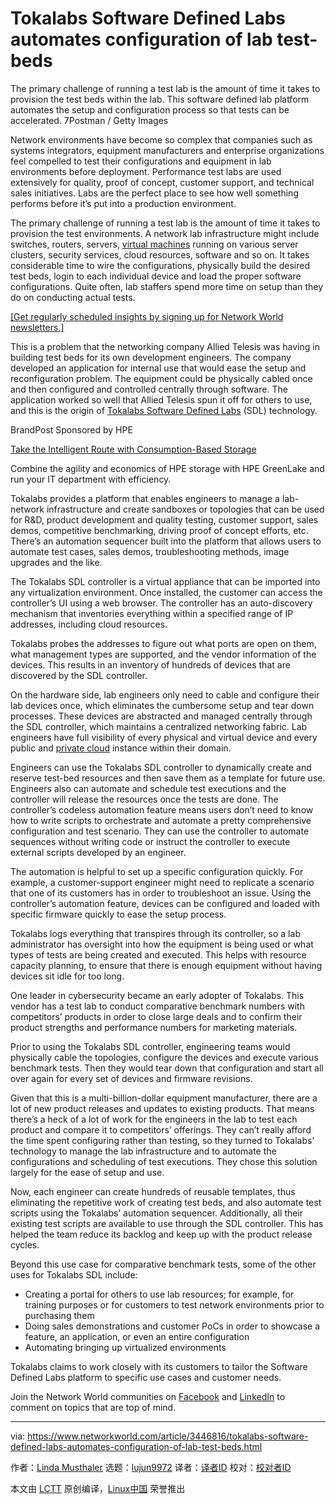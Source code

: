 [#]: collector: (lujun9972)
[#]: translator: ( )
[#]: reviewer: ( )
[#]: publisher: ( )
[#]: url: ( )
[#]: subject: (Tokalabs Software Defined Labs automates configuration of lab test-beds)
[#]: via: (https://www.networkworld.com/article/3446816/tokalabs-software-defined-labs-automates-configuration-of-lab-test-beds.html)
[#]: author: (Linda Musthaler https://www.networkworld.com/author/Linda-Musthaler/)

Tokalabs Software Defined Labs automates configuration of lab test-beds
======
The primary challenge of running a test lab is the amount of time it takes to provision the test beds within the lab. This software defined lab platform automates the setup and configuration process so that tests can be accelerated.
7Postman / Getty Images

Network environments have become so complex that companies such as systems integrators, equipment manufacturers and enterprise organizations feel compelled to test their configurations and equipment in lab environments before deployment. Performance test labs are used extensively for quality, proof of concept, customer support, and technical sales initiatives. Labs are the perfect place to see how well something performs before it’s put into a production environment.

The primary challenge of running a test lab is the amount of time it takes to provision the test environments. A network lab infrastructure might include switches, routers, servers, [virtual machines][1] running on various server clusters, security services, cloud resources, software and so on. It takes considerable time to wire the configurations, physically build the desired test beds, login to each individual device and load the proper software configurations. Quite often, lab staffers spend more time on setup than they do on conducting actual tests.

[[Get regularly scheduled insights by signing up for Network World newsletters.]][2]

This is a problem that the networking company Allied Telesis was having in building test beds for its own development engineers. The company developed an application for internal use that would ease the setup and reconfiguration problem. The equipment could be physically cabled once and then configured and controlled centrally through software. The application worked so well that Allied Telesis spun it off for others to use, and this is the origin of [Tokalabs Software Defined Labs][3] (SDL) technology.

[][4]

BrandPost Sponsored by HPE

[Take the Intelligent Route with Consumption-Based Storage][4]

Combine the agility and economics of HPE storage with HPE GreenLake and run your IT department with efficiency.

Tokalabs provides a platform that enables engineers to manage a lab-network infrastructure and create sandboxes or topologies that can be used for R&amp;D, product development and quality testing, customer support, sales demos, competitive benchmarking, driving proof of concept efforts, etc. There’s an automation sequencer built into the platform that allows users to automate test cases, sales demos, troubleshooting methods, image upgrades and the like. 

The Tokalabs SDL controller is a virtual appliance that can be imported into any virtualization environment. Once installed, the customer can access the controller’s UI using a web browser. The controller has an auto-discovery mechanism that inventories everything within a specified range of IP addresses, including cloud resources.

Tokalabs probes the addresses to figure out what ports are open on them, what management types are supported, and the vendor information of the devices. This results in an inventory of hundreds of devices that are discovered by the SDL controller.

On the hardware side, lab engineers only need to cable and configure their lab devices once, which eliminates the cumbersome setup and tear down processes. These devices are abstracted and managed centrally through the SDL controller, which maintains a centralized networking fabric. Lab engineers have full visibility of every physical and virtual device and every public and [private cloud][5] instance within their domain.

Engineers can use the Tokalabs SDL controller to dynamically create and reserve test-bed resources and then save them as a template for future use. Engineers also can automate and schedule test executions and the controller will release the resources once the tests are done. The controller’s codeless automation feature means users don’t need to know how to write scripts to orchestrate and automate a pretty comprehensive configuration and test scenario. They can use the controller to automate sequences without writing code or instruct the controller to execute external scripts developed by an engineer.

The automation is helpful to set up a specific configuration quickly. For example, a customer-support engineer might need to replicate a scenario that one of its customers has in order to troubleshoot an issue. Using the controller’s automation feature, devices can be configured and loaded with specific firmware quickly to ease the setup process.

Tokalabs logs everything that transpires through its controller, so a lab administrator has oversight into how the equipment is being used or what types of tests are being created and executed. This helps with resource capacity planning, to ensure that there is enough equipment without having devices sit idle for too long.

One leader in cybersecurity became an early adopter of Tokalabs. This vendor has a test lab to conduct comparative benchmark numbers with competitors’ products in order to close large deals and to confirm their product strengths and performance numbers for marketing materials.

Prior to using the Tokalabs SDL controller, engineering teams would physically cable the topologies, configure the devices and execute various benchmark tests. Then they would tear down that configuration and start all over again for every set of devices and firmware revisions.

Given that this is a multi-billion-dollar equipment manufacturer, there are a lot of new product releases and updates to existing products. That means there’s a heck of a lot of work for the engineers in the lab to test each product and compare it to competitors’ offerings. They can’t really afford the time spent configuring rather than testing, so they turned to Tokalabs’ technology to manage the lab infrastructure and to automate the configurations and scheduling of test executions. They chose this solution largely for the ease of setup and use.

Now, each engineer can create hundreds of reusable templates, thus eliminating the repetitive work of creating test beds, and also automate test scripts using the Tokalabs’ automation sequencer. Additionally, all their existing test scripts are available to use through the SDL controller. This has helped the team reduce its backlog and keep up with the product release cycles.

Beyond this use case for comparative benchmark tests, some of the other uses for Tokalabs SDL include:

  * Creating a portal for others to use lab resources; for example, for training purposes or for customers to test network environments prior to purchasing them
  * Doing sales demonstrations and customer PoCs in order to showcase a feature, an application, or even an entire configuration
  * Automating bringing up virtualized environments



Tokalabs claims to work closely with its customers to tailor the Software Defined Labs platform to specific use cases and customer needs.

Join the Network World communities on [Facebook][6] and [LinkedIn][7] to comment on topics that are top of mind.

--------------------------------------------------------------------------------

via: https://www.networkworld.com/article/3446816/tokalabs-software-defined-labs-automates-configuration-of-lab-test-beds.html

作者：[Linda Musthaler][a]
选题：[lujun9972][b]
译者：[译者ID](https://github.com/译者ID)
校对：[校对者ID](https://github.com/校对者ID)

本文由 [LCTT](https://github.com/LCTT/TranslateProject) 原创编译，[Linux中国](https://linux.cn/) 荣誉推出

[a]: https://www.networkworld.com/author/Linda-Musthaler/
[b]: https://github.com/lujun9972
[1]: https://www.networkworld.com/article/3234795/what-is-virtualization-definition-virtual-machine-hypervisor.html
[2]: https://www.networkworld.com/newsletters/signup.html
[3]: https://tokalabs.com/
[4]: https://www.networkworld.com/article/3440100/take-the-intelligent-route-with-consumption-based-storage.html?utm_source=IDG&utm_medium=promotions&utm_campaign=HPE20773&utm_content=sidebar ( Take the Intelligent Route with Consumption-Based Storage)
[5]: https://www.networkworld.com/article/2159885/cloud-computing-gartner-5-things-a-private-cloud-is-not.html
[6]: https://www.facebook.com/NetworkWorld/
[7]: https://www.linkedin.com/company/network-world
